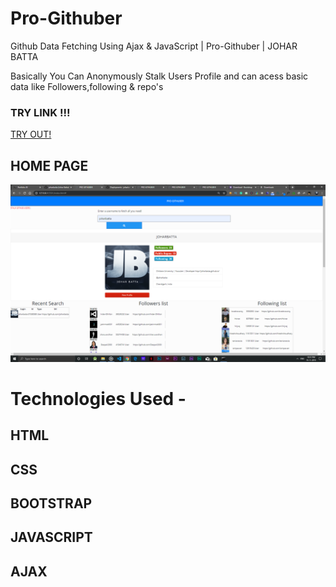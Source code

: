 # Pro-Githuber

 Github Data Fetching Using Ajax & JavaScript | Pro-Githuber | JOHAR BATTA

 Basically You Can Anonymously Stalk Users Profile and can acess basic data like 
 Followers,following & repo's 
### TRY LINK !!! 
<a href="https://joharbatta.github.io/assessment-project/">TRY OUT!<a>
## HOME PAGE
 ![](Screenshots/main.png)
 
 
# Technologies Used -
## HTML
## CSS
## BOOTSTRAP
## JAVASCRIPT

## AJAX
